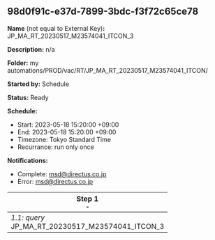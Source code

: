 ## 98d0f91c-e37d-7899-3bdc-f3f72c65ce78

**Name** (not equal to External Key)**:** JP_MA_RT_20230517_M23574041_ITCON_3

**Description:** n/a

**Folder:** my automations/PROD/vac/RT/JP_MA_RT_20230517_M23574041_ITCON/

**Started by:** Schedule

**Status:** Ready

**Schedule:**

* Start: 2023-05-18 15:20:00 +09:00
* End: 2023-05-18 15:20:00 +09:00
* Timezone: Tokyo Standard Time
* Recurrance: run only once

**Notifications:**

* Complete: msd@directus.co.jp
* Error: msd@directus.co.jp

| Step 1<br>_<small>-</small>_ |
| --- |
| _1.1: query_<br>JP_MA_RT_20230517_M23574041_ITCON_3 |
